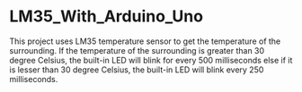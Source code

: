 # LM35_With_Arduino_Uno
This project uses LM35 temperature sensor to get the temperature of the surrounding. If the temperature of the surrounding is greater than 30 degree Celsius, the built-in LED will blink for every 500 milliseconds else if it is lesser than 30 degree Celsius, the built-in LED will blink every 250 milliseconds.  
